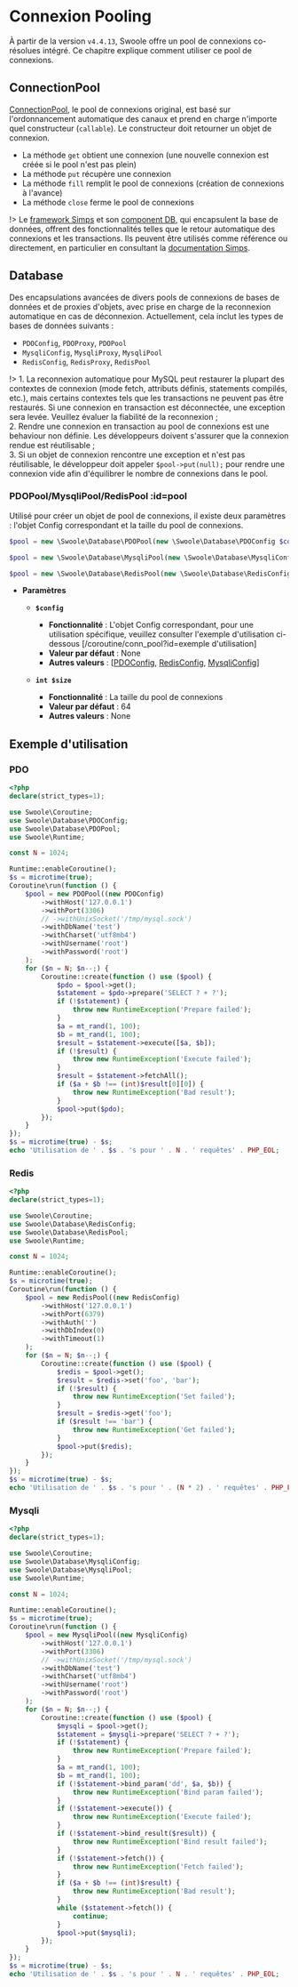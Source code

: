 # Connexion Pooling

À partir de la version `v4.4.13`, Swoole offre un pool de connexions co-résolues intégré. Ce chapitre explique comment utiliser ce pool de connexions.

## ConnectionPool

[ConnectionPool](https://github.com/swoole/library/blob/master/src/core/ConnectionPool.php), le pool de connexions original, est basé sur l'ordonnancement automatique des canaux et prend en charge n'importe quel constructeur (`callable`). Le constructeur doit retourner un objet de connexion.

* La méthode `get` obtient une connexion (une nouvelle connexion est créée si le pool n'est pas plein)
* La méthode `put` récupère une connexion
* La méthode `fill` remplit le pool de connexions (création de connexions à l'avance)
* La méthode `close` ferme le pool de connexions

!> Le [framework Simps](https://simps.io) et son [component DB](https://github.com/simple-swoole/db), qui encapsulent la base de données, offrent des fonctionnalités telles que le retour automatique des connexions et les transactions. Ils peuvent être utilisés comme référence ou directement, en particulier en consultant la [documentation Simps](https://simps.io/#/zh-cn/database/mysql).

## Database

Des encapsulations avancées de divers pools de connexions de bases de données et de proxies d'objets, avec prise en charge de la reconnexion automatique en cas de déconnexion. Actuellement, cela inclut les types de bases de données suivants :

* `PDOConfig`, `PDOProxy`, `PDOPool`
* `MysqliConfig`, `MysqliProxy`, `MysqliPool`
* `RedisConfig`, `RedisProxy`, `RedisPool`

!> 1. La reconnexion automatique pour MySQL peut restaurer la plupart des contextes de connexion (mode fetch, attributs définis, statements compilés, etc.), mais certains contextes tels que les transactions ne peuvent pas être restaurés. Si une connexion en transaction est déconnectée, une exception sera levée. Veuillez évaluer la fiabilité de la reconnexion ;  
2. Rendre une connexion en transaction au pool de connexions est une behaviour non définie. Les développeurs doivent s'assurer que la connexion rendue est réutilisable ;  
3. Si un objet de connexion rencontre une exception et n'est pas réutilisable, le développeur doit appeler `$pool->put(null);` pour rendre une connexion vide afin d'équilibrer le nombre de connexions dans le pool.

### PDOPool/MysqliPool/RedisPool :id=pool

Utilisé pour créer un objet de pool de connexions, il existe deux paramètres : l'objet Config correspondant et la taille du pool de connexions.

```php
$pool = new \Swoole\Database\PDOPool(new \Swoole\Database\PDOConfig $config, int $size);

$pool = new \Swoole\Database\MysqliPool(new \Swoole\Database\MysqliConfig $config, int $size);

$pool = new \Swoole\Database\RedisPool(new \Swoole\Database\RedisConfig $config, int $size);
```

  * **Paramètres** 

    * **`$config`**
      * **Fonctionnalité** : L'objet Config correspondant, pour une utilisation spécifique, veuillez consulter l'exemple d'utilisation ci-dessous [/coroutine/conn_pool?id=exemple d'utilisation]
      * **Valeur par défaut** : None
      * **Autres valeurs** : [[PDOConfig](https://github.com/swoole/library/blob/master/src/core/Database/PDOConfig.php), [RedisConfig](https://github.com/swoole/library/blob/master/src/core/Database/RedisConfig.php), [MysqliConfig](https://github.com/swoole/library/blob/master/src/core/Database/MysqliConfig.php)]
      
    * **`int $size`**
      * **Fonctionnalité** : La taille du pool de connexions
      * **Valeur par défaut** : 64
      * **Autres valeurs** : None


## Exemple d'utilisation


### PDO

```php
<?php
declare(strict_types=1);

use Swoole\Coroutine;
use Swoole\Database\PDOConfig;
use Swoole\Database\PDOPool;
use Swoole\Runtime;

const N = 1024;

Runtime::enableCoroutine();
$s = microtime(true);
Coroutine\run(function () {
    $pool = new PDOPool((new PDOConfig)
        ->withHost('127.0.0.1')
        ->withPort(3306)
        // ->withUnixSocket('/tmp/mysql.sock')
        ->withDbName('test')
        ->withCharset('utf8mb4')
        ->withUsername('root')
        ->withPassword('root')
    );
    for ($n = N; $n--;) {
        Coroutine::create(function () use ($pool) {
            $pdo = $pool->get();
            $statement = $pdo->prepare('SELECT ? + ?');
            if (!$statement) {
                throw new RuntimeException('Prepare failed');
            }
            $a = mt_rand(1, 100);
            $b = mt_rand(1, 100);
            $result = $statement->execute([$a, $b]);
            if (!$result) {
                throw new RuntimeException('Execute failed');
            }
            $result = $statement->fetchAll();
            if ($a + $b !== (int)$result[0][0]) {
                throw new RuntimeException('Bad result');
            }
            $pool->put($pdo);
        });
    }
});
$s = microtime(true) - $s;
echo 'Utilisation de ' . $s . 's pour ' . N . ' requêtes' . PHP_EOL;
```


### Redis

```php
<?php
declare(strict_types=1);

use Swoole\Coroutine;
use Swoole\Database\RedisConfig;
use Swoole\Database\RedisPool;
use Swoole\Runtime;

const N = 1024;

Runtime::enableCoroutine();
$s = microtime(true);
Coroutine\run(function () {
    $pool = new RedisPool((new RedisConfig)
        ->withHost('127.0.0.1')
        ->withPort(6379)
        ->withAuth('')
        ->withDbIndex(0)
        ->withTimeout(1)
    );
    for ($n = N; $n--;) {
        Coroutine::create(function () use ($pool) {
            $redis = $pool->get();
            $result = $redis->set('foo', 'bar');
            if (!$result) {
                throw new RuntimeException('Set failed');
            }
            $result = $redis->get('foo');
            if ($result !== 'bar') {
                throw new RuntimeException('Get failed');
            }
            $pool->put($redis);
        });
    }
});
$s = microtime(true) - $s;
echo 'Utilisation de ' . $s . 's pour ' . (N * 2) . ' requêtes' . PHP_EOL;
```

### Mysqli

```php
<?php
declare(strict_types=1);

use Swoole\Coroutine;
use Swoole\Database\MysqliConfig;
use Swoole\Database\MysqliPool;
use Swoole\Runtime;

const N = 1024;

Runtime::enableCoroutine();
$s = microtime(true);
Coroutine\run(function () {
    $pool = new MysqliPool((new MysqliConfig)
        ->withHost('127.0.0.1')
        ->withPort(3306)
        // ->withUnixSocket('/tmp/mysql.sock')
        ->withDbName('test')
        ->withCharset('utf8mb4')
        ->withUsername('root')
        ->withPassword('root')
    );
    for ($n = N; $n--;) {
        Coroutine::create(function () use ($pool) {
            $mysqli = $pool->get();
            $statement = $mysqli->prepare('SELECT ? + ?');
            if (!$statement) {
                throw new RuntimeException('Prepare failed');
            }
            $a = mt_rand(1, 100);
            $b = mt_rand(1, 100);
            if (!$statement->bind_param('dd', $a, $b)) {
                throw new RuntimeException('Bind param failed');
            }
            if (!$statement->execute()) {
                throw new RuntimeException('Execute failed');
            }
            if (!$statement->bind_result($result)) {
                throw new RuntimeException('Bind result failed');
            }
            if (!$statement->fetch()) {
                throw new RuntimeException('Fetch failed');
            }
            if ($a + $b !== (int)$result) {
                throw new RuntimeException('Bad result');
            }
            while ($statement->fetch()) {
                continue;
            }
            $pool->put($mysqli);
        });
    }
});
$s = microtime(true) - $s;
echo 'Utilisation de ' . $s . 's pour ' . N . ' requêtes' . PHP_EOL;
```
